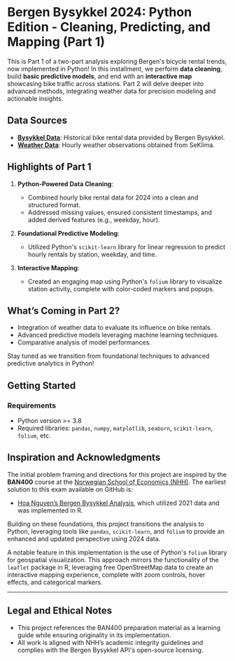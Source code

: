 # Bergen Bysykkel 2024: Python Edition - Cleaning, Predicting, and Mapping (Part 1)

This is Part 1 of a two-part analysis exploring Bergen's bicycle rental trends, now implemented in Python! In this installment, we perform **data cleaning**, build **basic predictive models**, and end with an **interactive map** showcasing bike traffic across stations. Part 2 will delve deeper into advanced methods, integrating weather data for precision modeling and actionable insights.

## Data Sources

- **[Bysykkel Data](https://bergenbysykkel.no/apne-data/historisk)**: Historical bike rental data provided by Bergen Bysykkel.
- **[Weather Data](https://seklima.met.no/observations/?fbclid=IwY2xjawHC3BlleHRuA2FlbQIxMAABHR-1J8AxQO7W68khnBEDM7aVue4GLeWghu0CrBYHs3b1dowE8Wq2u1oBXQ_aem_HFWzKgdTgLH6cHBCCTq4RA)**: Hourly weather observations obtained from SeKlima.

## Highlights of Part 1

1. **Python-Powered Data Cleaning**:
   - Combined hourly bike rental data for 2024 into a clean and structured format.
   - Addressed missing values, ensured consistent timestamps, and added derived features (e.g., weekday, hour).

2. **Foundational Predictive Modeling**:
   - Utilized Python's `scikit-learn` library for linear regression to predict hourly rentals by station, weekday, and time.

3. **Interactive Mapping**:
   - Created an engaging map using Python's `folium` library to visualize station activity, complete with color-coded markers and popups.

## What’s Coming in Part 2?

- Integration of weather data to evaluate its influence on bike rentals.
- Advanced predictive models leveraging machine learning techniques.
- Comparative analysis of model performances.

Stay tuned as we transition from foundational techniques to advanced predictive analytics in Python!

## Getting Started

### Requirements
- Python version >= 3.8
- Required libraries: `pandas`, `numpy`, `matplotlib`, `seaborn`, `scikit-learn`, `folium`, etc.



## Inspiration and Acknowledgments

The initial problem framing and directions for this project are inspired by the **BAN400** course at the [Norwegian School of Economics (NHH)](https://www.nhh.no/en/courses/r-programming-for-data-science/). The earliest solution to this exam available on GitHub is:

- [Hoa Nguyen’s Bergen Bysykkel Analysis](https://github.com/hoanguyen18/Bergen-Bysykkel-), which utilized 2021 data and was implemented in R.

Building on these foundations, this project transitions the analysis to Python, leveraging tools like `pandas`, `scikit-learn`, and `folium` to provide an enhanced and updated perspective using 2024 data.

A notable feature in this implementation is the use of Python's `folium` library for geospatial visualization. This approach mirrors the functionality of the `leaflet` package in R, leveraging free OpenStreetMap data to create an interactive mapping experience, complete with zoom controls, hover effects, and categorical markers.

---

## Legal and Ethical Notes

- This project references the BAN400 preparation material as a learning guide while ensuring originality in its implementation.
- All work is aligned with NHH’s academic integrity guidelines and complies with the Bergen Bysykkel API's open-source licensing.
